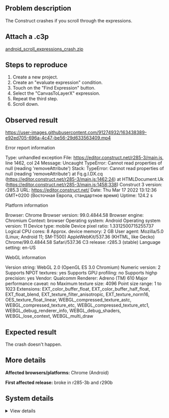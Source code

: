 ## Problem description

The Сonstruct crashes if you scroll through the expressions.

## Attach a .c3p

[android_scroll_expressions_crash.zip](https://github.com/WilsonPercival/WilsonPercival/files/8491000/android_scroll_expressions_crash.zip)

## Steps to reproduce

1. Create a new project.
2. Create an "evaluate expression" condition.
3. Touch on the "Find Expression" button.
4. Select the "CanvasToLayerX" expression.
5. Repeat the third step.
6. Scroll down.

## Observed result

https://user-images.githubusercontent.com/91274932/163438389-e92ed705-696a-4c47-be56-29d633563409.mp4

Error report information

Type: unhandled exception
File: https://editor.construct.net/r285-3/main.js, line 1462, col 24
Message: Uncaught TypeError: Cannot read properties of null (reading 'removeAttribute')
Stack: TypeError: Cannot read properties of null (reading 'removeAttribute') at Fq.g.I.DX.cq (https://editor.construct.net/r285-3/main.js:1462:24) at HTMLDocument.Uk (https://editor.construct.net/r285-3/main.js:1458:338)
Construct 3 version: r285.3
URL: https://editor.construct.net/
Date: Thu Mar 17 2022 13:12:36 GMT+0200 (Восточная Европа, стандартное время)
Uptime: 124.2 s

Platform information

Browser: Chrome
Browser version: 99.0.4844.58
Browser engine: Chromium
Context: browser
Operating system: Android
Operating system version: 11
Device type: mobile
Device pixel ratio: 1.3312500715255737
Logical CPU cores: 8
Approx. device memory: 2 GB
User agent: Mozilla/5.0 (Linux; Android 11; SM-T500) AppleWebKit/537.36 (KHTML, like Gecko) Chrome/99.0.4844.58 Safari/537.36
C3 release: r285.3 (stable)
Language setting: en-US

WebGL information

Version string: WebGL 2.0 (OpenGL ES 3.0 Chromium)
Numeric version: 2
Supports NPOT textures: yes
Supports GPU profiling: no
Supports highp precision: yes
Vendor: Qualcomm
Renderer: Adreno (TM) 610
Major performance caveat: no
Maximum texture size: 4096
Point size range: 1 to 1023
Extensions: EXT_color_buffer_float, EXT_color_buffer_half_float, EXT_float_blend, EXT_texture_filter_anisotropic, EXT_texture_norm16, OES_texture_float_linear, WEBGL_compressed_texture_astc, WEBGL_compressed_texture_etc, WEBGL_compressed_texture_etc1, WEBGL_debug_renderer_info, WEBGL_debug_shaders, WEBGL_lose_context, WEBGL_multi_draw

## Expected result

The crash doesn't happen.

## More details



**Affected browsers/platforms:** Chrome (Android)

**First affected release:** broke in r285-3b and r290b

## System details

<details><summary>View details</summary>

Platform information

Browser: Chrome
Browser version: 99.0.4844.58
Browser engine: Chromium
Context: browser
Operating system: Android
Operating system version: 11
Device type: mobile
Device pixel ratio: 1.3312500715255737
Logical CPU cores: 8
Approx. device memory: 2 GB
User agent: Mozilla/5.0 (Linux; Android 11; SM-T500) AppleWebKit/537.36 (KHTML, like Gecko) Chrome/99.0.4844.58 Safari/537.36
C3 release: r285.3 (stable)
Language setting: en-US

Local storage

Storage quota (approx): 13 gb
Storage usage (approx): 3.3 mb (0%)
Persistant storage: No

Browser support notes

This list contains missing features that are not required, but could improve performance or user experience if supported.

UI effects are disabled in settings.

WebGL information

Version string: WebGL 2.0 (OpenGL ES 3.0 Chromium)
Numeric version: 2
Supports NPOT textures: yes
Supports GPU profiling: no
Supports highp precision: yes
Vendor: Qualcomm
Renderer: Adreno (TM) 610
Major performance caveat: no
Maximum texture size: 4096
Point size range: 1 to 1023
Extensions:

EXT_color_buffer_float

EXT_color_buffer_half_float

EXT_float_blend

EXT_texture_filter_anisotropic

EXT_texture_norm16

OES_texture_float_linear

WEBGL_compressed_texture_astc

WEBGL_compressed_texture_etc

WEBGL_compressed_texture_etc1

WEBGL_debug_renderer_info

WEBGL_debug_shaders

WEBGL_lose_context

WEBGL_multi_draw

Audio information

System sample rate: 48000 Hz
Output channels: 2
Output interpretation: speakers
Supported decode formats:

WebM Opus (audio/webm; codecs=opus)

Ogg Opus (audio/ogg; codecs=opus)

WebM Vorbis (audio/webm; codecs=vorbis)

Ogg Vorbis (audio/ogg; codecs=vorbis)

MPEG-4 AAC (audio/mp4; codecs=mp4a.40.5)

MP3 (audio/mpeg)

FLAC (audio/flac)

PCM WAV (audio/wav; codecs=1)

Supported encode formats:

WebM Opus (audio/webm; codecs=opus)

Video information

Supported decode formats:

WebM AV1 (video/webm; codecs=av01.0.00M.08)

MP4 AV1 (video/mp4; codecs=av01.0.00M.08)

WebM VP9 (video/webm; codecs=vp9)

WebM VP8 (video/webm; codecs=vp8)

H.264 (video/mp4; codecs=avc1.42E01E)

Supported encode formats:

WebM VP9 (video/webm; codecs=vp9)

WebM VP8 (video/webm; codecs=vp8)

</details>
